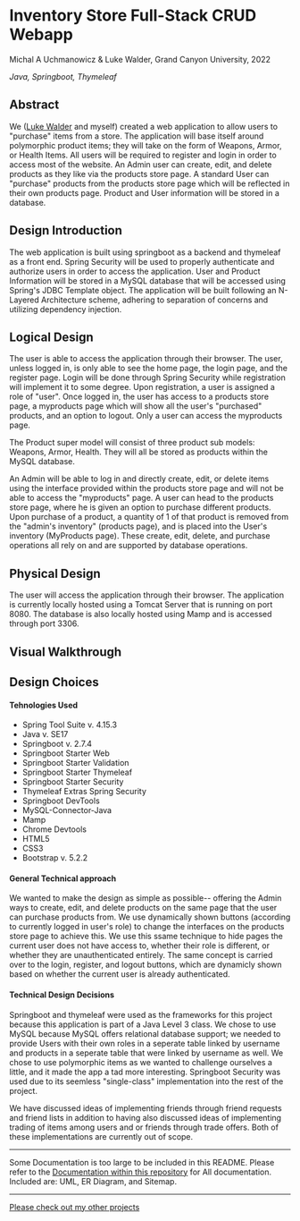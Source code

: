 # Inventory Store Full-Stack CRUD Webapp
Michal A Uchmanowicz & Luke Walder, Grand Canyon University, 2022

*Java, Springboot, Thymeleaf*

## Abstract

We ([Luke Walder](https://github.com/lw0545/) and myself) created a web application to allow users to "purchase" items from a store. The application will base itself around polymorphic product items; they will take on the form of Weapons, Armor, or Health Items. All users will be required to register and login in order to access most of the website. An Admin user can create, edit, and delete products as they like via the products store page. A standard User can "purchase" products from the products store page which will be reflected in their own products page. Product and User information will be stored in a database.

## Design Introduction

The web application is built using springboot as a backend and thymeleaf as a front end. Spring Security will be used to properly authenticate and authorize users in order to access the application. User and Product Information will be stored in a MySQL database that will be accessed using Spring's JDBC Template object. The application will be built following an N-Layered Architecture scheme, adhering to separation of concerns and utilizing dependency injection.

## Logical Design

The user is able to access the application through their browser. The user, unless logged in, is only able to see the home page, the login page, and the register page. Login will be done through Spring Security while registration will implement it to some degree. Upon registration, a user is assigned a role of "user". Once logged in, the user has access to a products store page, a myproducts page which will show all the user's "purchased" products, and an option to logout. Only a user can access the myproducts page. 

The Product super model will consist of three product sub models: Weapons, Armor, Health. They will all be stored as products within the MySQL database.

An Admin will be able to log in and directly create, edit, or delete items using the interface provided within the products store page and will not be able to access the "myproducts" page. A user can head to the products store page, where he is given an option to purchase different products. Upon purchase of a product, a quantity of 1 of that product is removed from the "admin's inventory" (products page), and is placed into the User's inventory (MyProducts page). These create, edit, delete, and purchase operations all rely on and are supported by database operations.

## Physical Design

The user will access the application through their browser. The application is currently locally hosted using a Tomcat Server that is running on port 8080. The database is also locally hosted using Mamp and is accessed through port 3306.

## Visual Walkthrough


## Design Choices

#### Tehnologies Used

- Spring Tool Suite v. 4.15.3 
- Java v. SE17  
- Springboot v. 2.7.4 
- Springboot Starter Web  
- Springboot Starter Validation 
- Springboot Starter Thymeleaf  
- Springboot Starter Security 
- Thymeleaf Extras Spring Security  
- Springboot DevTools 
- MySQL-Connector-Java  
- Mamp  
- Chrome Devtools 
- HTML5 
- CSS3  
- Bootstrap v. 5.2.2  

#### General Technical approach

We wanted to make the design as simple as possible-- offering the Admin ways to create, edit, and delete products on the same page that the user can purchase products from. We use dynamically shown buttons (according to currently logged in user's role) to change the interfaces on the products store page to achieve this. We use this ssame technique to hide pages the current user does not have access to, whether their role is different, or whether they are unauthenticated entirely. The same concept is carried over to the login, register, and logout buttons, which are dynamicly shown based on whether the current user is already authenticated.

#### Technical Design Decisions

Springboot and thymeleaf were used as the frameworks for this project because this application is part of a Java Level 3 class. We chose to use MySQL because MySQL offers relational database support; we needed to provide Users with their own roles in a seperate table linked by username and products in a seperate table that were linked by username as well. We chose to use polymorphic items as we wanted to challenge ourselves a little, and it made the app a tad more interesting. Springboot Security was used due to its seemless "single-class" implementation into the rest of the project.

We have discussed ideas of implementing friends through friend requests and friend lists in addition to having also discussed ideas of implementing trading of items among users and or friends through trade offers. Both of these implementations are currently out of scope.

___

Some Documentation is too large to be included in this README. Please refer to the [Documentation within this repository](Documentation/) for All documentation. Included are:  UML, ER Diagram, and Sitemap. 

___
[Please check out my other projects](https://github.com/MikeUchmanowicz/Start)

